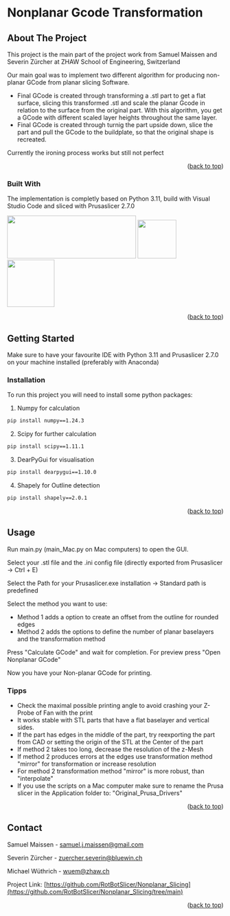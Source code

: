 <a name="readme-top"></a>

# Nonplanar Gcode Transformation


<!-- ABOUT THE PROJECT -->
## About The Project


This project is the main part of the project work from Samuel Maissen and Severin Zürcher at ZHAW School of Engineering, Switzerland

Our main goal was to implement two different algorithm for producing non-planar GCode from planar slicing Software.
* Final GCode is created through transforming a .stl part to get a flat surface, slicing this transformed .stl and scale the planar Gcode in relation to the surface from the original part. With this algorithm, you get a GCode with different scaled layer heights throughout the same layer.
* Final GCode is created through turnig the part upside down, slice the part and pull the GCode to the buildplate, so that the original shape is recreated. 

Currently the ironing process works but still not perfect

<p align="right">(<a href="#readme-top">back to top</a>)</p>



### Built With

The implementation is completly based on Python 3.11, build with Visual Studio Code and sliced with Prusaslicer 2.7.0

<img src="https://upload.wikimedia.org/wikipedia/commons/thumb/f/f8/Python_logo_and_wordmark.svg/2560px-Python_logo_and_wordmark.svg.png" width="300" height="100">   <img src="https://code.visualstudio.com/assets/images/code-stable.png" width="90" height="90">    <img src="https://help.prusa3d.com/wp-content/uploads/PSlogo-1.jpg" width="110" height="110">
<p align="right">(<a href="#readme-top">back to top</a>)</p>



<!-- GETTING STARTED -->
## Getting Started

Make sure to have your favourite IDE with Python 3.11 and Prusaslicer 2.7.0 on your machine installed (preferably with Anaconda)


### Installation

To run this project you will need to install some python packages:
1. Numpy for calculation
```sh
pip install numpy==1.24.3
```
2. Scipy for further calculation
```sh
pip install scipy==1.11.1
```
3. DearPyGui for visualisation
```sh
pip install dearpygui==1.10.0
```
4. Shapely for Outline detection
```sh
pip install shapely==2.0.1
  ```

<p align="right">(<a href="#readme-top">back to top</a>)</p>



<!-- USAGE EXAMPLES -->
## Usage

Run main.py (main_Mac.py on Mac computers) to open the GUI. 

Select your .stl file and the .ini config file (directly exported from Prusaslicer -> Ctrl + E)

Select the Path for your Prusaslicer.exe installation -> Standard path is predefined

Select the method you want to use:
* Method 1 adds a option to create an offset from the outline for rounded edges
* Method 2 adds the options to define the number of planar baselayers and the transformation method

Press "Calculate GCode" and wait for completion. For preview press "Open Nonplanar GCode"

Now you have your Non-planar GCode for printing.

### Tipps
* Check the maximal possible printing angle to avoid crashing your Z-Probe of Fan with the print
* It works stable with STL parts that have a flat baselayer and vertical sides.
* If the part has edges in the middle of the part, try reexporting the part from CAD or setting the origin of the STL at the Center of the part
* If method 2 takes too long, decrease the resolution of the z-Mesh
* If method 2 produces errors at the edges use transformation method "mirror" for transformation or increase resolution
* For method 2 transformation method "mirror" is more robust, than "interpolate"
* If you use the scripts on a Mac computer make sure to rename the Prusa slicer in the Application folder to: "Original_Prusa_Drivers"

<p align="right">(<a href="#readme-top">back to top</a>)</p>



<!-- CONTACT -->
## Contact

Samuel Maissen  - samuel.j.maissen@gmail.com

Severin Zürcher - zuercher.severin@bluewin.ch

Michael Wüthrich - wuem@zhaw.ch

Project Link: [https://github.com/RotBotSlicer/Nonplanar_Slicing](https://github.com/RotBotSlicer/Nonplanar_Slicing/tree/main)

<p align="right">(<a href="#readme-top">back to top</a>)</p>
